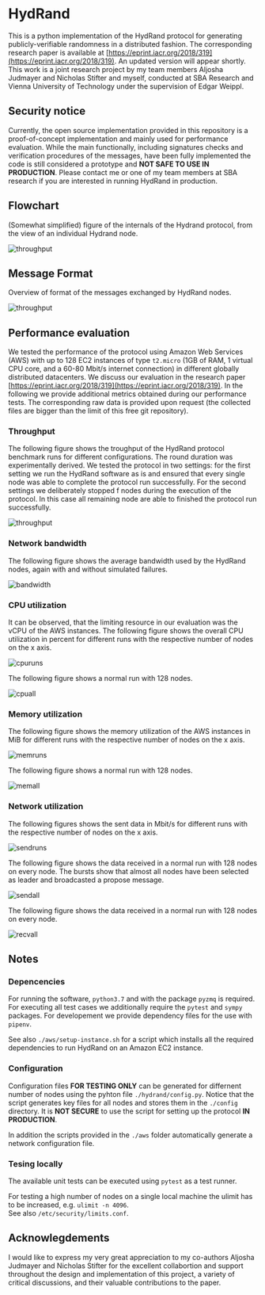 # HydRand

This is a python implementation of the HydRand protocol for generating publicly-verifiable randomness in a distributed fashion.
The corresponding research paper is available at [https://eprint.iacr.org/2018/319](https://eprint.iacr.org/2018/319). An updated version will appear shortly.
This work is a joint research project by my team members Aljosha Judmayer and Nicholas Stifter and myself, conducted at SBA Research and Vienna University of Technology under the supervision of Edgar Weippl.

## Security notice

Currently, the open source implementation provided in this repository is a proof-of-concept implementation and mainly used for performance evaluation.
While the main functionally,
including signatures checks and verification procedures of the messages,
have been fully implemented the code is still considered a prototype and **NOT SAFE TO USE IN PRODUCTION**. Please contact me or one of my team members at SBA research if you are interested in running HydRand in production.

## Flowchart

(Somewhat simplified) figure of the internals of the Hydrand protocol, from the view of an individual Hydrand node.

![throughput](figures/flowchart.png)

## Message Format

Overview of format of the messages exchanged by HydRand nodes.

![throughput](figures/message_format.png)

## Performance evaluation

We tested the performance of the protocol using Amazon Web Services (AWS) with up to 128 EC2 instances of type `t2.micro` (1GB of RAM, 1 virtual CPU core, and a 60-80 Mbit/s internet connection) in different globally distributed datacenters.
We discuss our evaluation in the research paper [https://eprint.iacr.org/2018/319](https://eprint.iacr.org/2018/319).
In the following we provide additional metrics obtained during our performance tests.
The corresponding raw data is provided upon request (the collected files are bigger than the limit of this free git repository).

### Throughput

The following figure shows the troughput of the HydRand protocol benchmark runs for different configurations. The round duration was experimentally derived.
We tested the protocol in two settings: for the first setting we run the HydRand software as is and ensured that every single node was able to complete the protocol run successfully.
For the second settings we deliberately stopped f nodes during the execution of the protocol. In this case all remaining node are able to finished the protocol run successfully.

![throughput](evaluation/figures/throughput.png)

### Network bandwidth

The following figure shows the average bandwidth used by the HydRand nodes, again with and without simulated failures.

![bandwidth](evaluation/figures/bandwidth.png)

### CPU utilization

It can be observed, that the limiting resource in our evaluation was the vCPU of the AWS instances.
The following figure shows the overall CPU utilization in percent for different runs with the respective number of nodes on the x axis.

![cpuruns](evaluation/figures/cpu_runs.png)

The following figure shows a normal run with 128 nodes.

![cpuall](evaluation/figures/cpu_all.png)

### Memory utilization

The following figure shows the memory utilization of the AWS instances in MiB for different runs with the respective number of nodes on the x axis.

![memruns](evaluation/figures/mem_runs.png)

The following figure shows a normal run with 128 nodes.

![memall](evaluation/figures/mem_all.png)

### Network utilization

The following figures shows the sent data in Mbit/s for different runs with the respective number of nodes on the x axis.

![sendruns](evaluation/figures/send_runs.png)

The following figure shows the data received in a normal run with 128 nodes on every node.
The bursts show that almost all nodes have been selected as leader and broadcasted a propose message.

![sendall](evaluation/figures/send_runs.png)

The following figure shows the data received in a normal run with 128 nodes on every node.

![recvall](evaluation/figures/recv_all.png)

## Notes

### Depencencies

For running the software, `python3.7` and with the package `pyzmq` is required.
For executing all test cases we additionally require the `pytest` and `sympy` packages.
For developement we provide dependency files for the use with `pipenv`.

See also `./aws/setup-instance.sh` for a script which installs all the required dependencies to run HydRand on an Amazon EC2 instance.

### Configuration

Configuration files **FOR TESTING ONLY** can be generated for differnent number of nodes using the pyhton file `./hydrand/config.py`.
Notice that the script generates key files for all nodes and stores them in the `./config` directory.
It is **NOT SECURE** to use the script for setting up the protocol **IN PRODUCTION**.

In addition the scripts provided in the `./aws` folder automatically generate a network configuration file.

### Tesing locally

The available unit tests can be executed using `pytest` as a test runner.

For testing a high number of nodes on a single local machine the ulimit has to be increased,
e.g. `ulimit -n 4096`.  
See also `/etc/security/limits.conf`.

## Acknowlegdements

I would like to express my very great appreciation to my co-authors Aljosha Judmayer and Nicholas Stifter for the excellent collabortion and support throughout the design and implementation of this project, a variety of critical discussions, and their valuable contributions to the paper.

